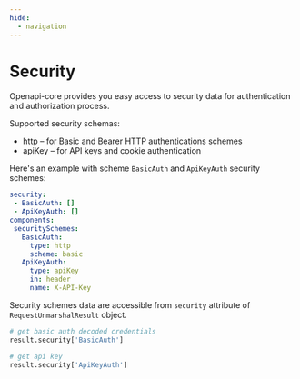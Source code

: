 ```yaml
---
hide:
  - navigation
---
```


# Security

Openapi-core provides you easy access to security data for authentication and authorization process.

Supported security schemas:

- http – for Basic and Bearer HTTP authentications schemes
- apiKey – for API keys and cookie authentication

Here's an example with scheme `BasicAuth` and `ApiKeyAuth` security schemes:

```yaml
security:
 - BasicAuth: []
 - ApiKeyAuth: []
components:
 securitySchemes:
   BasicAuth:
     type: http
     scheme: basic
   ApiKeyAuth:
     type: apiKey
     in: header
     name: X-API-Key
```

Security schemes data are accessible from `security` attribute of `RequestUnmarshalResult` object.

```python
# get basic auth decoded credentials
result.security['BasicAuth']

# get api key
result.security['ApiKeyAuth']
```
